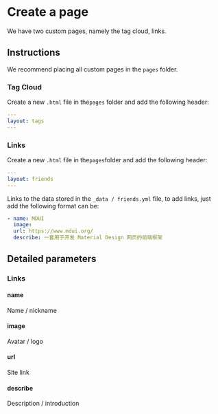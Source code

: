 # Create a page

We have two custom pages, namely the tag cloud, links.

## Instructions

We recommend placing all custom pages in the `pages` folder.

### Tag Cloud

Create a new `.html` file in the`pages` folder and add the following header:

```yaml
---
layout: tags
---
```

### Links

Create a new `.html` file in the`pages`folder and add the following header:

```yaml
---
layout: friends
---
```

Links to the data stored in the `_data / friends.yml` file, to add links, just add the following format can be:

```yaml
- name: MDUI
  image: 
  url: https://www.mdui.org/
  describe: 一套用于开发 Material Design 网页的前端框架
```

## Detailed parameters

### Links

#### name

Name / nickname

#### image

Avatar / logo

#### url

Site link

#### describe

Description / introduction
